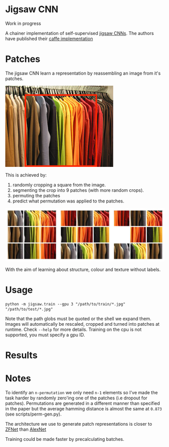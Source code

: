 # Jigsaw CNN

Work in progress

A chainer implementation of self-supervised [jigsaw CNNs](https://arxiv.org/abs/1603.09246). The authors have published their [caffe implementation](https://github.com/MehdiNoroozi/JigsawPuzzleSolver)

# Patches

The jigsaw CNN learn a representation by reassembling an image from it's patches.

![Random crop](data/crop.jpg)

This is achieved by:

1. randomly cropping a square from the image.
2. segmenting the crop into 9 patches (with more random crops).
3. permuting the patches
4. predict what permutation was applied to the patches.

![Random patches](data/patches.jpg)

With the aim of learning about structure, colour and texture without labels.

# Usage

```
python -m jigsaw.train --gpu 3 "/path/to/train/*.jpg" "/path/to/test/*.jpg"
```

Note that the path globs must be quoted or the shell we expand them. Images will automatically
be rescaled, cropped and turned into patches at runtime. Check `--help` for more details. Training
on the cpu is not supported, you must specify a gpu ID. 

# Results


# Notes

To identify an `n-permutation` we only need `n-1` elements so I've made the task harder by randomly zero'ing one of the patches (i.e dropout for patches). Permutations are generated in a different manner than specified in the paper but the average hamming distance is almost the same at `0.873` (see scripts/perm-gen.py).

The architecture we use to generate patch representations is closer to
[ZFNet](https://arxiv.org/pdf/1311.2901v3) than
[AlexNet](https://papers.nips.cc/paper/4824-imagenet-classification-with-deep-convolutional-neural-networks.pdf)

Training could be made faster by precalculating batches. 
